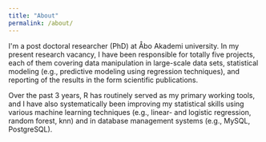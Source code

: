 ```yaml
---
title: "About"
permalink: /about/
---
```


I'm a post doctoral researcher (PhD) at Åbo Akademi university. In my present research vacancy, I have been responsible for
totally five projects, each of them covering data manipulation in large-scale data sets, statistical modeling (e.g., predictive
modeling using regression techniques), and reporting of the results in the form scientific publications.

Over the past 3 years, R has routinely served as my primary working tools, and I have also systematically been improving my
statistical skills using various machine learning techniques (e.g., linear- and logistic regression, random forest, knn) and in database management systems (e.g., MySQL, PostgreSQL).
